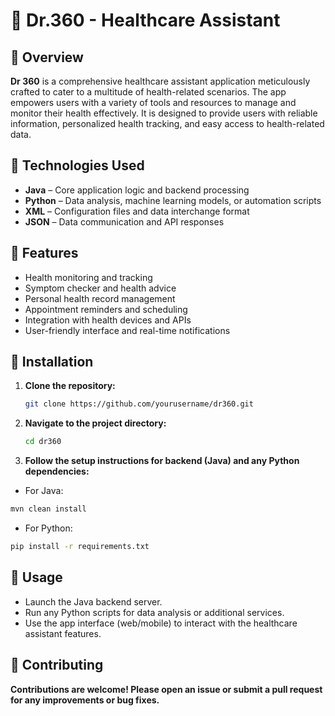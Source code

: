# 🤖 Dr.360 - Healthcare Assistant

## 🚀 Overview
**Dr 360** is a comprehensive healthcare assistant application meticulously crafted to cater to a multitude of health-related scenarios. The app empowers users with a variety of tools and resources to manage and monitor their health effectively. It is designed to provide users with reliable information, personalized health tracking, and easy access to health-related data.

## 🧠 Technologies Used
- **Java** – Core application logic and backend processing
- **Python** – Data analysis, machine learning models, or automation scripts
- **XML** – Configuration files and data interchange format
- **JSON** – Data communication and API responses

## 🎯 Features
- Health monitoring and tracking
- Symptom checker and health advice
- Personal health record management
- Appointment reminders and scheduling
- Integration with health devices and APIs
- User-friendly interface and real-time notifications

## 📝 Installation
1. **Clone the repository:**
   ```bash
   git clone https://github.com/yourusername/dr360.git

2. **Navigate to the project directory:**
   ```bash
   cd dr360

3. **Follow the setup instructions for backend (Java) and any Python dependencies:**
  - For Java:
   ```bash
   mvn clean install
   ```

  - For Python:
   ```bash
   pip install -r requirements.txt
   ```

## 📌 Usage
- Launch the Java backend server.
- Run any Python scripts for data analysis or additional services.
- Use the app interface (web/mobile) to interact with the healthcare assistant features.

## 🤝 Contributing
**Contributions are welcome! Please open an issue or submit a pull request for any improvements or bug fixes.**
